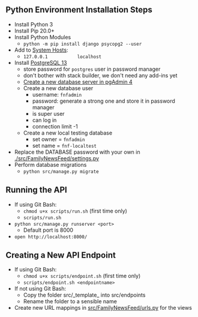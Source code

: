 ## Python Environment Installation Steps

-   Install Python 3
-   Install Pip 20.0+
-   Install Python Modules
    -   `python -m pip install django psycopg2 --user`
-   Add to [System Hosts](file:///C:/Windows/System32/drivers/etc/hosts):
    -   `127.0.0.1           localhost`
- Install [PostgreSQL 13](https://www.postgresqltutorial.com/install-postgresql/)
    -   store password for `postgres` user in password manager
    -   don't bother with stack builder, we don't need any add-ins yet
    -   [Create a new database server in pgAdmin 4](https://www.postgresqltutorial.com/connect-to-postgresql-database/)
    -   Create a new database user
        -   username: `fnfadmin`
        -   password: generate a strong one and store it in password manager
        -   is super user
        -   can log in
        -   connection limit -1
    -   Create a new local testing database
        -   set owner = `fnfadmin`
        -   set name = `fnf-localtest`
-   Replace the DATABASE password with your own in [./src/FamilyNewsFeed/settings.py](./src/FamilyNewsFeed/settings.py)
-   Perform database migrations
    -   `python src/manage.py migrate`

## Running the API

-   If using Git Bash:
    -   `chmod u+x scripts/run.sh` (first time only)
    -   `scripts/run.sh`
-   `python src/manage.py runserver <port>`
    -   Default port is 8000
-   `open http://localhost:8000/`

## Creating a New API Endpoint

-   If using Git Bash:
    -   `chmod u+x scripts/endpoint.sh` (first time only)
    -   `scripts/endpoint.sh <endpointname>`
-   If not using Git Bash:
    -   Copy the folder src/\_template\_ into src/endpoints
    -   Rename the folder to a sensible name
-   Create new URL mappings in [src/FamilyNewsFeed/urls.py](./src/FamilyNewsFeed/urls.py) for the views
